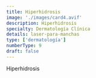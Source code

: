 ```yaml
---
title: Hiperhidrosis
image: './images/card4.avif'
description: Hiperhidrosis
specialty: Dermatología Clínica
details: laser-para-manchas
type: ['dermatología']
numberType: 9
draft: false
---
```


Hiperhidrosis
